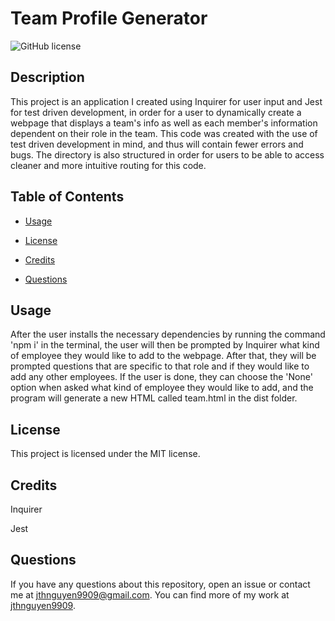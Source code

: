 # Team Profile Generator
![GitHub license](https://img.shields.io/badge/license-MIT-blue.svg)

## Description

This project is an application I created using Inquirer for user input and Jest for test driven development, in order for a user to dynamically create a webpage that displays a team's info as well as each member's information dependent on their role in the team. This code was created with the use of test driven development in mind, and thus will contain fewer errors and bugs. The directory is also structured in order for users to be able to access cleaner and more intuitive routing for this code.

## Table of Contents

* [Usage](#usage)

* [License](#license)

* [Credits](#credits)

* [Questions](#questions)

## Usage

After the user installs the necessary dependencies by running the command 'npm i' in the terminal, the user will then be prompted by Inquirer what kind of employee they would like to add to the webpage. After that, they will be prompted questions that are specific to that role and if they would like to add any other employees. If the user is done, they can choose the 'None' option when asked what kind of employee they would like to add, and the program will generate a new HTML called team.html in the dist folder.

## License

This project is licensed under the MIT license.

## Credits

Inquirer

Jest

## Questions

If you have any questions about this repository, open an issue or contact me at jthnguyen9909@gmail.com. You can find more of my work at [jthnguyen9909](https://github.com/jthnguyen9909).
